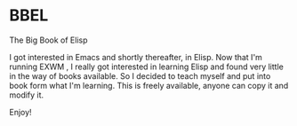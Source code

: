 # BBEL
The Big Book of Elisp

I got interested in Emacs and shortly thereafter, in Elisp. Now that I'm running EXWM , I really got interested in
learning Elisp and found very little in the way of books available. So I decided to teach myself and put into 
book form what I'm learning. This is freely available, anyone can copy it and modify it.

Enjoy!
